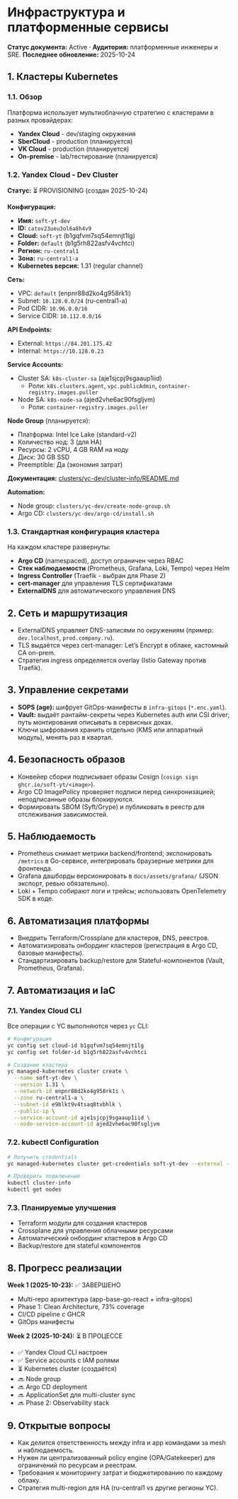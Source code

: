 # Инфраструктура и платформенные сервисы

**Статус документа:** Active · **Аудитория:** платформенные инженеры и SRE.
**Последнее обновление:** 2025-10-24

## 1. Кластеры Kubernetes

### 1.1. Обзор

Платформа использует мультиоблачную стратегию с кластерами в разных провайдерах:
- **Yandex Cloud** - dev/staging окружения
- **SberCloud** - production (планируется)
- **VK Cloud** - production (планируется)
- **On-premise** - lab/тестирование (планируется)

### 1.2. Yandex Cloud - Dev Cluster

**Статус:** ⏳ PROVISIONING (создан 2025-10-24)

**Конфигурация:**
- **Имя:** `soft-yt-dev`
- **ID:** `catov23ueu3ol6a8h4v9`
- **Cloud:** `soft-yt` (b1gqfvm7sq54emnjt1lg)
- **Folder:** `default` (b1g5rh822asfv4vchtci)
- **Регион:** `ru-central1`
- **Зона:** `ru-central1-a`
- **Kubernetes версия:** 1.31 (regular channel)

**Сеть:**
- VPC: `default` (enpnr88d2ko4g958rk1i)
- Subnet: `10.128.0.0/24` (ru-central1-a)
- Pod CIDR: `10.96.0.0/16`
- Service CIDR: `10.112.0.0/16`

**API Endpoints:**
- External: `https://84.201.175.42`
- Internal: `https://10.128.0.23`

**Service Accounts:**
- Cluster SA: `k8s-cluster-sa` (aje1sjcpj9sgaaup1iid)
  - Роли: `k8s.clusters.agent`, `vpc.publicAdmin`, `container-registry.images.puller`
- Node SA: `k8s-node-sa` (ajed2vhe6ac90fsgljvm)
  - Роли: `container-registry.images.puller`

**Node Group** (планируется):
- Платформа: Intel Ice Lake (standard-v2)
- Количество нод: 3 (для HA)
- Ресурсы: 2 vCPU, 4 GB RAM на ноду
- Диск: 30 GB SSD
- Preemptible: Да (экономия затрат)

**Документация:** [clusters/yc-dev/cluster-info/README.md](../clusters/yc-dev/cluster-info/README.md)

**Automation:**
- Node group: `clusters/yc-dev/create-node-group.sh`
- Argo CD: `clusters/yc-dev/argo-cd/install.sh`

### 1.3. Стандартная конфигурация кластера

На каждом кластере развернуты:
- **Argo CD** (namespaced), доступ ограничен через RBAC
- **Стек наблюдаемости** (Prometheus, Grafana, Loki, Tempo) через Helm
- **Ingress Controller** (Traefik - выбран для Phase 2)
- **cert-manager** для управления TLS сертификатами
- **ExternalDNS** для автоматического управления DNS

## 2. Сеть и маршрутизация
- ExternalDNS управляет DNS-записями по окружениям (пример: `dev.localhost`, `prod.company.ru`).
- TLS выдаётся через cert-manager: Let’s Encrypt в облаке, кастомный CA on-prem.
- Стратегия ingress определяется overlay (Istio Gateway против Traefik).

## 3. Управление секретами
- **SOPS (age):** шифрует GitOps-манифесты в `infra-gitops` (`*.enc.yaml`).
- **Vault:** выдаёт рантайм-секреты через Kubernetes auth или CSI driver; путь монтирования описывать в сервисных доках.
- Ключи шифрования хранить отдельно (KMS или аппаратный модуль), менять раз в квартал.

## 4. Безопасность образов
- Конвейер сборки подписывает образы Cosign (`cosign sign ghcr.io/soft-yt/<image>`).
- Argo CD ImagePolicy проверяет подписи перед синхронизацией; неподписанные образы блокируются.
- Формировать SBOM (Syft/Grype) и публиковать в реестр для отслеживания зависимостей.

## 5. Наблюдаемость
- Prometheus снимает метрики backend/frontend; экспонировать `/metrics` в Go-сервисе, интегрировать браузерные метрики для фронтенда.
- Grafana дашборды версионировать в `docs/assets/grafana/` (JSON экспорт, ревью обязательно).
- Loki + Tempo собирают логи и трейсы; использовать OpenTelemetry SDK в коде.

## 6. Автоматизация платформы
- Внедрить Terraform/Crossplane для кластеров, DNS, реестров.
- Автоматизировать онбординг кластеров (регистрация в Argo CD, базовые манифесты).
- Стандартизировать backup/restore для Stateful-компонентов (Vault, Prometheus, Grafana).

## 7. Автоматизация и IaC

### 7.1. Yandex Cloud CLI

Все операции с YC выполняются через `yc` CLI:
```bash
# Конфигурация
yc config set cloud-id b1gqfvm7sq54emnjt1lg
yc config set folder-id b1g5rh822asfv4vchtci

# Создание кластера
yc managed-kubernetes cluster create \
  --name soft-yt-dev \
  --version 1.31 \
  --network-id enpnr88d2ko4g958rk1i \
  --zone ru-central1-a \
  --subnet-id e9blkt9v4tsaq8tvbhlk \
  --public-ip \
  --service-account-id aje1sjcpj9sgaaup1iid \
  --node-service-account-id ajed2vhe6ac90fsgljvm
```

### 7.2. kubectl Configuration

```bash
# Получить credentials
yc managed-kubernetes cluster get-credentials soft-yt-dev --external --force

# Проверить подключение
kubectl cluster-info
kubectl get nodes
```

### 7.3. Планируемые улучшения

- Terraform модули для создания кластеров
- Crossplane для управления облачными ресурсами
- Автоматический онбординг кластеров в Argo CD
- Backup/restore для stateful компонентов

## 8. Прогресс реализации

**Week 1 (2025-10-23):** ✅ ЗАВЕРШЕНО
- Multi-repo архитектура (app-base-go-react + infra-gitops)
- Phase 1: Clean Architecture, 73% coverage
- CI/CD pipeline с GHCR
- GitOps манифесты

**Week 2 (2025-10-24):** ⏳ В ПРОЦЕССЕ
- ✅ Yandex Cloud CLI настроен
- ✅ Service accounts с IAM ролями
- ⏳ Kubernetes cluster (создаётся)
- 🔜 Node group
- 🔜 Argo CD deployment
- 🔜 ApplicationSet для multi-cluster sync
- 🔜 Phase 2: Observability stack

## 9. Открытые вопросы

- Как делится ответственность между infra и app командами за mesh и наблюдаемость.
- Нужен ли централизованный policy engine (OPA/Gatekeeper) для ограничений по ресурсам и реестрам.
- Требования к мониторингу затрат и бюджетированию по каждому облаку.
- Стратегия multi-region для HA (ru-central1 vs другие регионы YC).
